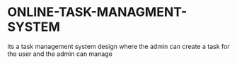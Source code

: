 # ONLINE-TASK-MANAGMENT-SYSTEM
its a task management system design where the admin can create a task for the user and the admin can manage 
